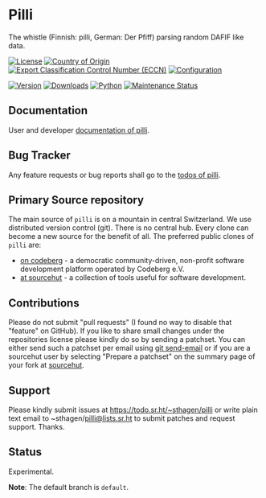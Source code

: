 # Pilli

The whistle (Finnish: pilli, German: Der Pfiff) parsing random DAFIF like data. 

[![License](https://git.sr.ht/~sthagen/pilli/blob/default/docs/badges/license-spdx-mit.svg)](https://git.sr.ht/~sthagen/pilli/tree/default/item/LICENSE)
[![Country of Origin](https://git.sr.ht/~sthagen/pilli/blob/default/docs/badges/country-of-origin-name-switzerland-neutral.svg)](https://git.sr.ht/~sthagen/pilli/tree/default/item/COUNTRY-OF-ORIGIN)
[![Export Classification Control Number (ECCN)](https://git.sr.ht/~sthagen/pilli/blob/default/docs/badges/export-control-classification-number_eccn-ear99-neutral.svg)](https://git.sr.ht/~sthagen/pilli/tree/default/item/EXPORT-CONTROL-CLASSIFICATION-NUMBER)
[![Configuration](https://git.sr.ht/~sthagen/pilli/blob/default/docs/badges/configuration-sbom.svg)](https://git.sr.ht/~sthagen/pilli/tree/default/item/docs/third-party/README.md)

[![Version](https://git.sr.ht/~sthagen/pilli/blob/default/docs/badges/latest-release.svg)](https://pypi.python.org/pypi/pilli/)
[![Downloads](https://git.sr.ht/~sthagen/pilli/blob/default/docs/badges/downloads-per-month.svg)](https://pepy.tech/project/pilli)
[![Python](https://git.sr.ht/~sthagen/pilli/blob/default/docs/badges/python-versions.svg)](https://pypi.python.org/pypi/pilli/)
[![Maintenance Status](https://git.sr.ht/~sthagen/pilli/blob/default/docs/badges/commits-per-year.svg)](https://git.sr.ht/~sthagen/pilli/log)

## Documentation

User and developer [documentation of pilli](https://codes.dilettant.life/docs/pilli).

## Bug Tracker

Any feature requests or bug reports shall go to the [todos of pilli](https://todo.sr.ht/~sthagen/pilli).

## Primary Source repository

The main source of `pilli` is on a mountain in central Switzerland.
We use distributed version control (git).
There is no central hub.
Every clone can become a new source for the benefit of all.
The preferred public clones of `pilli` are:

* [on codeberg](https://codeberg.org/sthagen/pilli) - a democratic community-driven, non-profit software development platform operated by Codeberg e.V.
* [at sourcehut](https://git.sr.ht/~sthagen/pilli) - a collection of tools useful for software development.

## Contributions

Please do not submit "pull requests" (I found no way to disable that "feature" on GitHub).
If you like to share small changes under the repositories license please kindly do so by sending a patchset.
You can either send such a patchset per email using [git send-email](https://git-send-email.io) or 
if you are a sourcehut user by selecting "Prepare a patchset" on the summary page of your fork at [sourcehut](https://git.sr.ht/).

## Support

Please kindly submit issues at https://todo.sr.ht/~sthagen/pilli or write plain text email to ~sthagen/pilli@lists.sr.ht to submit patches and request support. Thanks.

## Status

Experimental.

**Note**: The default branch is `default`.
